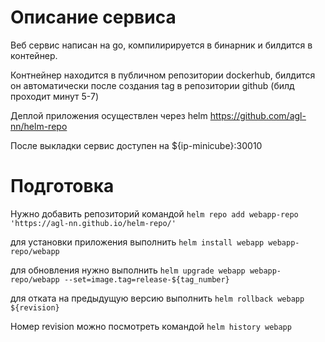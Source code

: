 # Описание сервиса
Веб сервис написан на go, компилирируется в бинарник и билдится в контейнер.

Контнейнер находится в публичном репозитории dockerhub, билдится он автоматически после создания tag в репозитории github (билд проходит минут 5-7)

Деплой приложения осуществлен через helm https://github.com/agl-nn/helm-repo

После выкладки сервис доступен на ${ip-minicube}:30010

# Подготовка

Нужно добавить репозиторий командой `helm repo add webapp-repo 'https://agl-nn.github.io/helm-repo/'`

для установки приложения выполнить `helm install webapp webapp-repo/webapp`

для обновления нужно выполнить `helm upgrade webapp webapp-repo/webapp --set=image.tag=release-${tag_number}`

для отката на предыдущую версию выполнить `helm rollback webapp ${revision}`

Номер revision можно посмотреть командой `helm history webapp`

